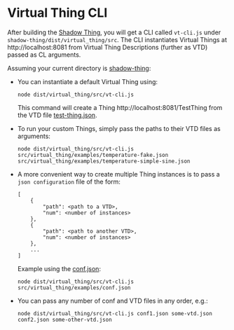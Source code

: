 # Virtual Thing CLI
After building the [Shadow Thing][shadow-thing], you will get a CLI called `vt-cli.js` under `shadow-thing/dist/virtual_thing/src`. The CLI instantiates Virtual Things at http://localhost:8081 from Virtual Thing Descriptions (further as VTD) passed as CL arguments.  


Assuming your current directory is [shadow-thing][shadow-thing]:

- You can instantiate a default Virtual Thing using:

    ```
    node dist/virtual_thing/src/vt-cli.js 
    ```
    This command will create a Thing http://localhost:8081/TestThing from the VTD file [test-thing.json][test-thing].

- To run your custom Things, simply pass the paths to their VTD files as arguments:

    ```
    node dist/virtual_thing/src/vt-cli.js src/virtual_thing/examples/temperature-fake.json src/virtual_thing/examples/temperature-simple-sine.json
    ```

- A more convenient way to create multiple Thing instances is to pass a `json configuration` file of the form:

    ```
    [
        {
            "path": <path to a VTD>,
            "num": <number of instances>
        },
        {
            "path": <path to another VTD>,
            "num": <number of instances>
        },
        ...
    ]
    ```
    Example using the [conf.json][conf]:  
    
    ```
    node dist/virtual_thing/src/vt-cli.js src/virtual_thing/examples/conf.json
    ```    

- You can pass any number of conf and VTD files in any order, e.g.:

    ```
    node dist/virtual_thing/src/vt-cli.js conf1.json some-vtd.json conf2.json some-other-vtd.json
    ```


[shadow-thing]: ../../../
[test-thing]: ../../../src/virtual_thing/examples/test-thing.json
[conf]: ../../../src/virtual_thing/examples/conf.json